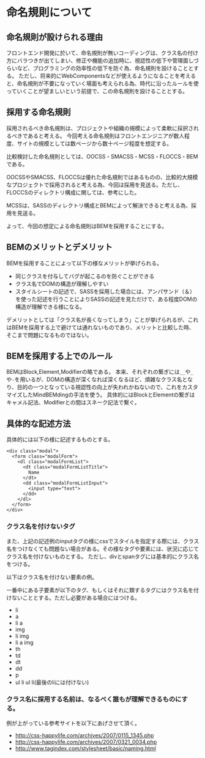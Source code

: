 # 命名規則について

## 命名規則が設けられる理由
フロントエンド開発に於いて、命名規則が無いコーディングは、クラス名の付け方にバラつきが出てしまい、修正や機能の追加時に、視認性の低下や管理面しづらいなど、プログラミングの効率性の低下を防ぐ為、命名規則を設けることとする。
ただし、将来的にWebComponentsなどが使えるようになることを考えると、命名規則が不要になっていく場面も考えられる為、時代に沿ったルールを使っていくことが望ましいという前提で、この命名規則を設けることとする。

## 採用する命名規則
採用されるべき命名規則は、プロジェクトや組織の規模によって柔軟に採択されるべきであると考える。
今回考える命名規則はフロントエンジニアが数人程度、サイトの規模としては数ページから数十ページ程度を想定する。

比較検討した命名規則としては、OOCSS・SMACSS・MCSS・FLOCCS・BEMである。

OOCSSやSMACSS、FLOCCSは優れた命名規則ではあるものの、比較的大規模なプロジェクトで採用されると考える為、今回は採用を見送る。ただし、FLOCCSのディレクトリ構成に関しては、参考にした。

MCSSは、SASSのディレクトリ構成とBEMによって解決できると考える為、採用を見送る。

よって、今回の想定による命名規則はBEMを採用することにする。

## BEMのメリットとデメリット
BEMを採用することによって以下の様なメリットが挙げられる。
- 同じクラスを付与してバグが起こるのを防ぐことができる
- クラス名でDOMの構造が理解しやすい
- スタイルシートの記述で、SASSを採用した場合には、アンパサンド（＆）を使った記述を行うことによりSASSの記述を見ただけで、ある程度DOMの構造が理解できる様になる。

デメリットとしては「クラス名が長くなってしまう」ことが挙げられるが、これはBEMを採用する上で避けては通れないものであり、メリットと比較した時、そこまで問題になるものではない。

## BEMを採用する上でのルール
BEMはBlock,Element,Modifierの略である。
本来、それぞれの繋ぎには`__`や`_`や`-`を用いるが、DOMの構造が深くなれば深くなるほど、煩雑なクラス名となり、目的の一つとなっている視認性の向上が失われかねないので、これをカスタマイズしたMindBEMdingの手法を使う。
具体的にはBlockとElementの繋ぎはキャメル記法、Modifierとの間はスネーク記法で繋ぐ。

## 具体的な記述方法
具体的には以下の様に記述するものとする。
```
<div class="modal">
  <form class="modalForm">
    <dl class="modalFormList">
      <dt class="modalFormListTitle">
        Name
      </dt>
      <dd class="modalFormListInput">
        <input type="text">
      </dd>
    </dl>
  </form>
</div>
```

### クラス名を付けないタグ
また、上記の記述例のinputタグの様にcssでスタイルを指定する際には、クラス名をつけなくても問題ない場合がある。その様なタグや要素には、状況に応じてクラス名を付けないものとする。
ただし、divとspanタグには基本的にクラス名をつける。

以下はクラス名を付けない要素の例。

一番中にある子要素が以下のタグ、もしくはそれに類するタグにはクラス名を付けないこととする。ただし必要がある場合にはつける。

- li
- a
- li a
- img
- li img
- li a img
- th
- td
- dt
- dd
- p
- ul li ul li(最後のliには付けない)

### クラス名に採用する名前は、なるべく誰もが理解できるものにする。
例が上がっている参考サイトを以下にあげさせて頂く。
- http://css-happylife.com/archives/2007/0115_1345.php
- http://css-happylife.com/archives/2007/0321_0034.php
- http://www.tagindex.com/stylesheet/basic/naming.html
